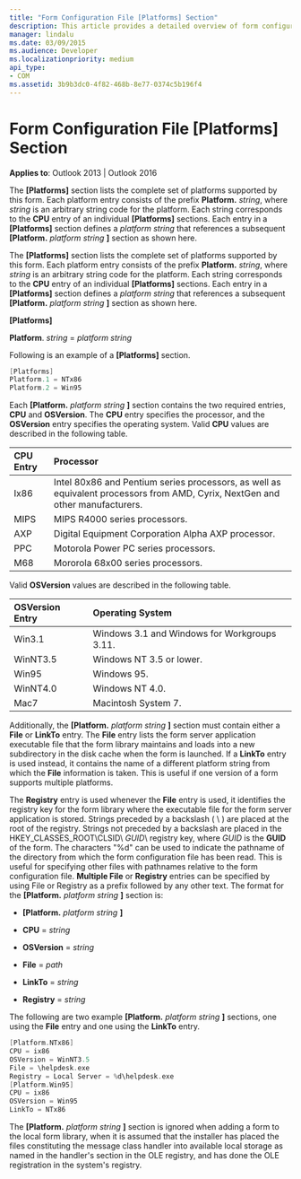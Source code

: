 ```yaml
---
title: "Form Configuration File [Platforms] Section"
description: This article provides a detailed overview of form configuration file [platforms].
manager: lindalu
ms.date: 03/09/2015
ms.audience: Developer
ms.localizationpriority: medium
api_type:
- COM
ms.assetid: 3b9b3dc0-4f82-468b-8e77-0374c5b196f4
---
```


# Form Configuration File [Platforms] Section

**Applies to**: Outlook 2013 | Outlook 2016 
  
The **[Platforms]** section lists the complete set of platforms supported by this form. Each platform entry consists of the prefix **Platform.** _string_, where  _string_ is an arbitrary string code for the platform. Each string corresponds to the **CPU** entry of an individual **[Platforms]** sections. Each entry in a **[Platforms]** section defines a  _platform string_ that references a subsequent **[Platform.** _platform string_ **]** section as shown here. 
  
The **[Platforms]** section lists the complete set of platforms supported by this form. Each platform entry consists of the prefix **Platform.** _string_, where  _string_ is an arbitrary string code for the platform. Each string corresponds to the **CPU** entry of an individual **[Platforms]** sections. Each entry in a **[Platforms]** section defines a  _platform string_ that references a subsequent **[Platform.** _platform string_ **]** section as shown here. 
  
**[Platforms]**
  
**Platform**. _string_ =  _platform string_
  
Following is an example of a **[Platforms]** section. 
  
```cpp
[Platforms]
Platform.1 = NTx86
Platform.2 = Win95

```

Each **[Platform.** _platform string_ **]** section contains the two required entries, **CPU** and **OSVersion**. The **CPU** entry specifies the processor, and the **OSVersion** entry specifies the operating system. Valid **CPU** values are described in the following table. 
  
|**CPU Entry**|**Processor**|
|:-----|:-----|
|Ix86  <br/> |Intel 80x86 and Pentium series processors, as well as equivalent processors from AMD, Cyrix, NextGen and other manufacturers. |
|MIPS  <br/> |MIPS R4000 series processors. |
|AXP  <br/> |Digital Equipment Corporation Alpha AXP processor. |
|PPC  <br/> |Motorola Power PC series processors. |
|M68  <br/> |Mororola 68x00 series processors. |
   
Valid **OSVersion** values are described in the following table. 
  
|**OSVersion Entry**|**Operating System**|
|:-----|:-----|
|Win3.1  <br/> |Windows 3.1 and Windows for Workgroups 3.11. |
|WinNT3.5  <br/> |Windows NT 3.5 or lower. |
|Win95  <br/> |Windows 95. |
|WinNT4.0  <br/> |Windows NT 4.0. |
|Mac7  <br/> |Macintosh System 7. |
   
Additionally, the **[Platform.** _platform string_ **]** section must contain either a **File** or **LinkTo** entry. The **File** entry lists the form server application executable file that the form library maintains and loads into a new subdirectory in the disk cache when the form is launched. If a **LinkTo** entry is used instead, it contains the name of a different platform string from which the **File** information is taken. This is useful if one version of a form supports multiple platforms. 
  
The **Registry** entry is used whenever the **File** entry is used, it identifies the registry key for the form library where the executable file for the form server application is stored. Strings preceded by a backslash ( \ ) are placed at the root of the registry. Strings not preceded by a backslash are placed in the HKEY_CLASSES_ROOT\CLSID\  _GUID_\ registry key, where  _GUID_ is the **GUID** of the form. The characters "%d" can be used to indicate the pathname of the directory from which the form configuration file has been read. This is useful for specifying other files with pathnames relative to the form configuration file. **Multiple File** or **Registry** entries can be specified by using File or Registry as a prefix followed by any other text. The format for the **[Platform.** _platform string_ **]** section is: 
  
- **[Platform.** _platform string_ **]**
    
- **CPU** =  _string_
    
- **OSVersion** =  _string_
    
- **File** =  _path_
    
- **LinkTo** =  _string_
    
- **Registry** =  _string_
  
The following are two example **[Platform.** _platform string_ **]** sections, one using the **File** entry and one using the **LinkTo** entry. 
  
```cpp
[Platform.NTx86]
CPU = ix86
OSVersion = WinNT3.5
File = \helpdesk.exe
Registry = Local Server = %d\helpdesk.exe
[Platform.Win95]
CPU = ix86
OSVersion = Win95
LinkTo = NTx86

```

The **[Platform.** _platform string_ **]** section is ignored when adding a form to the local form library, when it is assumed that the installer has placed the files constituting the message class handler into available local storage as named in the handler's section in the OLE registry, and has done the OLE registration in the system's registry. 
  

